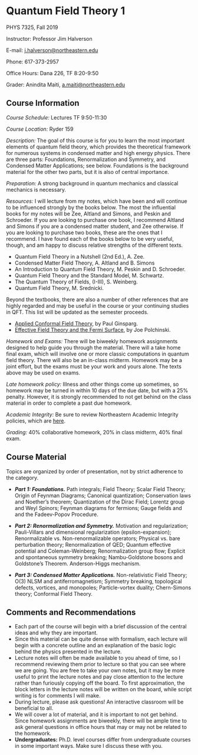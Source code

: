 # Quantum Field Theory 1

PHYS 7325, Fall 2019

Instructor: Professor Jim Halverson

E-mail: j.halverson@northeastern.edu

Phone: 617-373-2957

Office Hours: Dana 226, TF 8:20-9:50

Grader: Anindita Maiti, a.maiti@northeastern.edu

## Course Information

*Course Schedule:* Lectures TF 9:50-11:30

*Course Location:* Ryder 159

*Description:* The goal of this course is for you to learn the most important elements of quantum field theory, which 
provides the theoretical framework for numerous systems in condensed matter and high energy physics.
There are three parts: Foundations, Renormalization and Symmetry, and Condensed Matter Applications; see below. Foundations is the background material for the other two parts, but it is also of central importance.

*Preparation:* A strong background in quantum mechanics and classical mechanics is necessary.

*Resources:* I will lecture from my notes, which have been and will
continue to be influenced strongly by the books below. The most the
influential books for my notes will be Zee, Altland and Simons, and
Peskin and Schroeder. If you are looking to purchase one book, I
recommend Altland and Simons if you are a condensed matter student,
and Zee otherwise. If you are looking to purchase two books, these are
the ones that I recommend. I have found each of the books below to be
very useful, though, and am happy to discuss relative strengths of the
different texts.

- Quantum Field Theory in a Nutshell (2nd Ed.), A. Zee.
- Condensed Matter Field Theory, A. Altland and B. Simons
- An Introduction to Quantum Field Theory, M. Peskin and D. Schroeder.
- Quantum Field Theory and the Standard Model, M. Schwartz.
- The Quantum Theory of Fields, (I-III), S. Weinberg.
- Quantum Field Theory, M. Srednicki.

Beyond the textbooks, there are also a number of other references that
are highly regarded and may
be useful in the course or your continuing studies in QFT.
This list will be updated as the semester proceeds.

- [Applied Conformal Field Theory](https://arxiv.org/abs/hep-th/9108028), by Paul Ginsparg.
- [Effective Field Theory and the Fermi Surface](https://arxiv.org/abs/hep-th/9210046), by Joe Polchinski.

*Homework and Exams:* There will be biweekly homework assignments designed to help guide you through the material. There will a take home final exam, which will involve one or more classic computations in quantum field theory. There will also be an in-class midterm. Homework may be a joint effort, but the exams must be your work and yours alone. The texts above may be used on exams.

*Late homework policy:* Illness and other things come up sometimes, so homework may be turned in within 10 days of the due date, but with a 25% penalty.
However, it is strongly recommended to not get behind on the class material in order to complete a past due homework.


*Academic Integrity:* Be sure to review Northeastern Academic Integrity policies, which are [here](http://www.northeastern.edu/osccr/academic-integrity-policy/).

*Grading:* 40% collaborative homework, 20% in class midterm, 40% final exam.

## Course Material

Topics are organized by order of presentation, not by strict adherence to the category. 

- ***Part 1: Foundations.*** Path integrals; Field Theory; Scalar Field Theory; Origin of Feynman Diagrams; Canonical quantization; Conservation laws and Noether’s theorem; Quantization of the Dirac Field; Lorentz group and Weyl Spinors; Feynman diagrams for fermions; Gauge fields and and the Fadeev-Popov Procedure.

- ***Part 2: Renormalization and Symmetry.***  Motivation and regularization; Pauli-Villars and dimensional regularization (epsilon-expansion); Renormalizable vs. Non-renormalizable operators; Physical vs. bare perturbation theory; Renormalization of QED; Quantum effective potential and Coleman-Weinberg; Renormalization group flow; Explicit and spontaneous symmetry breaking; Nambu-Goldstone bosons and Goldstone’s Theorem. Anderson-Higgs mechanism.

- ***Part 3: Condensed Matter Applications.*** Non-relativistic Field Theory; O(3) NLSM and antiferromagnetism; Symmetry breaking, topological defects, vortices, and monopoles; Particle-vortex duality; Chern-Simons theory; Conformal Field Theory.



## Comments and Recommendations

- Each part of the course will begin with a brief discussion of the central ideas and why they are important.
- Since this material can be quite dense with formalism, each lecture will begin with a concrete outline and an explanation of the basic logic behind the physics presented in the lecture.
- Lecture notes will often be made available to you ahead of time, so I recommend reviewing them prior to lecture so that you can see where we are going. You are free to take your own notes, but it may be more useful to print the lecture notes and pay close attention to the lecture rather than furiously copying off the board. To first approximation, the block letters in the lecture notes will be written on the board, while script writing is for comments I will make.
- During lecture, please ask questions! An interactive classroom will be beneficial to all.
- We will cover a lot of material, and it is important to not get behind. Since homework assignments are biweekly, there will be ample time to ask general questions in office hours that may or may not be related to the homework.
- **Undergraduates:** Ph.D. level courses differ from undergraduate courses in some important ways. Make sure I discuss these with you.


